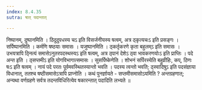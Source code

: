 ```yaml
---
index: 8.4.35
sutra: षात् पदान्तात्

---
```

 निष्पानम्, दुष्पानमिति । ठिदुदुपधस्य चऽ इति विसर्जनीयस्य षत्वम्, अत्र ठ्कृत्यचःऽ इति प्रसङ्गः । सर्पिष्पानमिति । कर्मणि षष्ठयाः समासः । यजुष्पानमिति । ठ्कर्तृकरणे कृता बहुलम्ऽ इति समासः । उभयत्रापि ठ्नित्यं समासेऽनुतरपदस्थस्यऽ इति षत्वम्, अत्र ठ्पानं देशेऽ ठ्वा भावकरणयोःऽ इति प्राप्तिः । पदे अन्त इति । ठ्सप्तमीऽ इति योगविभागात्समासः । सुसर्पिष्केणेति । शोभनं सर्पिरस्येति बहुव्रीहिः, कप्, ठिणः षःऽ इति षत्वम् । नायं पदे परतः पूर्वमवस्थितस्यान्तो भवति । पदस्य त्वन्तो भवति; ठ्स्वादिषुऽ इति पदसंज्ञाया विधानात्, ततश्च षष्ठीसमासेऽत्रापि प्राप्नोति । कथं पुनर्ज्ञायते - सप्तमीसमासोऽयमिति ? अन्तग्रहणात्; अन्यथा वर्णग्रहणे सर्वत्र तदन्तविधिरित्येव षकारन्तात् पदादिति लभ्यते ॥